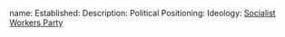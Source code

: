 name: 
Established:
Description: 
Political Positioning:
Ideology:
[Socialist Workers Party](https://en.wikipedia.org/wiki/Legal_Marijuana_Now_Party)